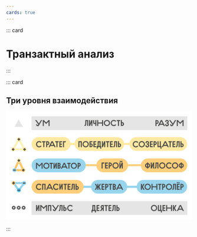 ```yaml
---
cards: true
---
```


::: card

# Транзактный анализ

:::


::: card

## Три уровня взаимодействия

![](./memo.svg)

:::